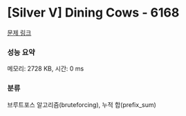 # [Silver V] Dining Cows - 6168 

[문제 링크](https://www.acmicpc.net/problem/6168) 

### 성능 요약

메모리: 2728 KB, 시간: 0 ms

### 분류

브루트포스 알고리즘(bruteforcing), 누적 합(prefix_sum)

